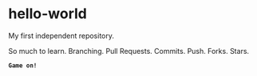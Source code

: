 <style> #id { text-align: center } </style>

# hello-world
My first independent repository. 

So much to learn. Branching. Pull Requests. Commits. Push. Forks. Stars. 



<span id="middle"><strong><code>Game on!</code></strong></span>
